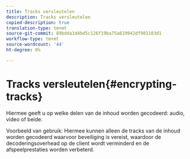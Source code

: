```yaml
---
title: Tracks versleutelen
description: Tracks versleutelen
copied-description: true
translation-type: tm+mt
source-git-commit: 89bdda1d4bd5c126f19ba75a819942df901183d1
workflow-type: tm+mt
source-wordcount: '44'
ht-degree: 0%

---
```



# Tracks versleutelen{#encrypting-tracks}

Hiermee geeft u op welke delen van de inhoud worden gecodeerd: audio, video of beide.

Voorbeeld van gebruik: Hiermee kunnen alleen de tracks van de inhoud worden gecodeerd waarvoor beveiliging is vereist, waardoor de decoderingsoverhead op de client wordt verminderd en de afspeelprestaties worden verbeterd.
